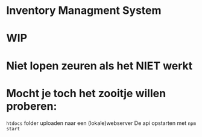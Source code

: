 # Inventory Managment System

# WIP

# Niet lopen zeuren als het NIET werkt

# Mocht je toch het zooitje willen proberen:

`htdocs` folder uploaden naar een (lokale)webserver
De api opstarten met `npm start`
